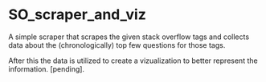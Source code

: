 SO_scraper_and_viz
==================

A simple scraper that scrapes the given stack overflow tags and collects data about the (chronologically) top few questions for those tags.  

After this the data is utilized to create a vizualization to better represent the information. [pending].
